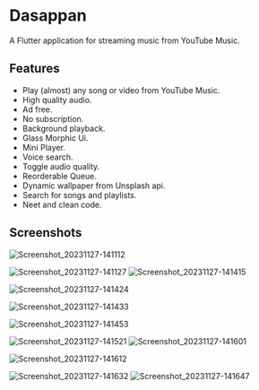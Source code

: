 # Dasappan

A Flutter application for streaming music from YouTube Music.


## Features

- Play (almost) any song or video from YouTube Music.
- High quality audio.
- Ad free.
- No subscription.
- Background playback.
- Glass Morphic Ui.
- Mini Player.
- Voice search.
- Toggle audio quality.
- Reorderable Queue.
- Dynamic wallpaper from Unsplash api.
- Search for songs and playlists.
- Neet and clean code.


## Screenshots
![Screenshot_20231127-141112](https://github.com/shijinthottiyil/Dasappan/assets/115061533/ae7afd2e-fe84-4426-b8ef-7d65fb8745ff)

![Screenshot_20231127-141127](https://github.com/shijinthottiyil/Dasappan/assets/115061533/e3c9897a-bd3e-47e9-a99d-4402b0bf4b10)
![Screenshot_20231127-141415](https://github.com/shijinthottiyil/Dasappan/assets/115061533/8016e0d8-e666-4a66-908b-9080b151bb9b)

![Screenshot_20231127-141424](https://github.com/shijinthottiyil/Dasappan/assets/115061533/b50bfb1f-3f8d-4d75-9460-840a48bcef2c)

![Screenshot_20231127-141433](https://github.com/shijinthottiyil/Dasappan/assets/115061533/1da8265c-6e40-448f-b612-3081587de956)

![Screenshot_20231127-141453](https://github.com/shijinthottiyil/Dasappan/assets/115061533/97c3f2c5-fcff-43a0-9205-3c6d419dad6e)

![Screenshot_20231127-141521](https://github.com/shijinthottiyil/Dasappan/assets/115061533/b8da3aaa-19fd-4b2d-83c1-149ae13d3728)
![Screenshot_20231127-141601](https://github.com/shijinthottiyil/Dasappan/assets/115061533/d55f1a24-5b8d-4ba9-be02-b25963cac3be)


![Screenshot_20231127-141612](https://github.com/shijinthottiyil/Dasappan/assets/115061533/9ba96f29-dc6d-4afa-b1a3-d70ea5057134)

![Screenshot_20231127-141632](https://github.com/shijinthottiyil/Dasappan/assets/115061533/a1950fb4-2a87-4853-a7c5-12594632ca2c)
![Screenshot_20231127-141647](https://github.com/shijinthottiyil/Dasappan/assets/115061533/eb3c0edb-cede-4126-8dc5-32c59b728927)

